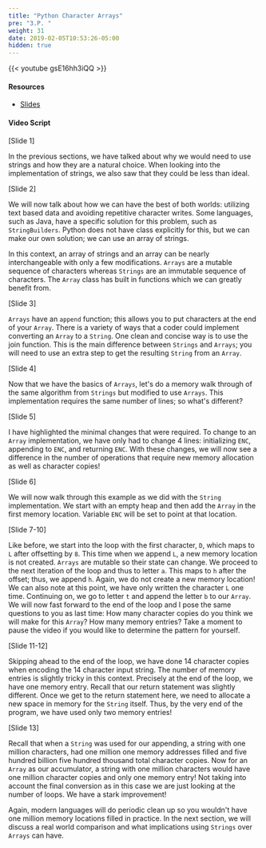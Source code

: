 ```yaml
---
title: "Python Character Arrays"
pre: "3.P. "
weight: 31
date: 2019-02-05T10:53:26-05:00
hidden: true
---
```


{{< youtube gsE16hh3iQQ >}}

#### Resources

* <a href="slides" target="_blank">Slides</a>

#### Video Script

[Slide 1]

In the previous sections, we have talked about why we would need to use strings and how they are a natural choice. When looking into the implementation of strings, we also saw that they could be less than ideal. 

[Slide 2]

We will now talk about how we can have the best of both worlds: utilizing text based data and avoiding repetitive character writes. Some languages, such as Java, have a specific solution for this problem, such as `StringBuilders`. Python does not have class explicitly for this, but we can make our own solution; we can use an array of strings. 

In this context, an array of strings and an array can be nearly interchangeable with only a few modifications. `Arrays` are a mutable sequence of characters whereas `Strings` are an immutable sequence of characters. The `Array` class has built in functions which we can greatly benefit from. 

[Slide 3]

`Arrays` have an `append` function; this allows you to put characters at the end of your `Array`. There is a variety of ways that a coder could implement converting an `Array` to a `String`. One clean and concise way is to use the join function.  This is the main difference between `Strings` and `Arrays`; you will need to use an extra step to get the resulting `String` from an `Array`. 

[Slide 4]

Now that we have the basics of `Arrays`, let's do a memory walk through of the same algorithm from `Strings` but modified to use `Arrays`. This implementation requires the same number of lines; so what's different?

[Slide 5]

I have highlighted the minimal changes that were required. To change to an `Array` implementation, we have only had to change 4 lines: initializing `ENC`, appending to `ENC`, and returning `ENC`. With these changes, we will now see a difference in the number of operations that require new memory allocation as well as character copies!  

[Slide 6]

We will now walk through this example as we did with the `String` implementation. We start with an empty heap and then add the `Array` in the first memory location. Variable `ENC` will be set to point at that location.

[Slide 7-10]

Like before, we start into the loop with the first character, `D`, which maps to `L` after offsetting by `8`. This time when we append `L`, a new memory location is not created. `Arrays` are mutable so their state can change. We proceed to the next iteration of the loop and thus to letter `a`. This maps to `h` after the offset; thus, we append `h`. Again, we do not create a new memory location! We can also note at this point, we have only written the character `L` one time. Continuing on, we go to letter `t` and append the letter `b` to our `Array`. We will now fast forward to the end of the loop and I pose the same questions to you as last time: How many character copies do you think we will make for this `Array`? How many memory entries? Take a moment to pause the video if you would like to determine the pattern for yourself. 

[Slide 11-12]

Skipping ahead to the end of the loop, we have done 14 character copies when encoding the 14 character input string. The number of memory entries is slightly tricky in this context. Precisely at the end of the loop, we have one memory entry. Recall that our return statement was slightly different. Once we get to the return statement here, we need to allocate a new space in memory for the `String` itself. Thus, by the very end of the program, we have used only two memory entries! 

[Slide 13]

Recall that when a `String` was used for our appending, a string with one million characters, had one million one memory addresses filled and five hundred billion five hundred thousand total character copies. Now for an `Array` as our accumulator, a string with one million characters would have one million character copies and only one memory entry! Not taking into account the final conversion as in this case we are just looking at the number of loops. We have a stark improvement! 

Again, modern languages will do periodic clean up so you wouldn't have one million memory locations filled in practice. In the next section, we will discuss a real world comparison and what implications using `Strings` over `Arrays` can have. 

